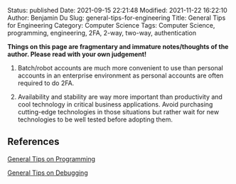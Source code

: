 Status: published
Date: 2021-09-15 22:21:48
Modified: 2021-11-22 16:22:10
Author: Benjamin Du
Slug: general-tips-for-engineering
Title: General Tips for Engineering
Category: Computer Science
Tags: Computer Science, programming, engineering, 2FA, 2-way, two-way, authentication

**Things on this page are fragmentary and immature notes/thoughts of the author. Please read with your own judgement!**

1. Batch/robot accounts are much more convenient to use than personal accounts in an enterprise environment 
    as personal accounts are often required to do 2FA.

2. Availability and stability are way more important than productivity and cool technology
    in critical business applications. 
    Avoid purchasing cutting-edge technologies in those situations 
    but rather wait for new technologies to be well tested before adopting them.

## References

[General Tips on Programming](http://www.legendu.net/misc/blog/general-programming-tips/)

[General Tips on Debugging](http://www.legendu.net/misc/blog/general-tips-on-debugging)